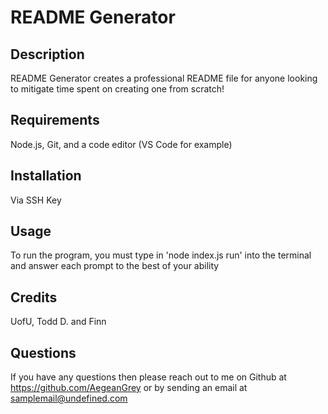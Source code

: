 # README Generator
  ## Description
  README Generator creates a professional README file for anyone looking to mitigate time spent on creating one from scratch!
  


  ## Requirements
  Node.js, Git, and a code editor (VS Code for example)
  


  ## Installation
  Via SSH Key
  


  ## Usage
  To run the program, you must type in 'node index.js run' into the terminal and answer each prompt to the best of your ability
  


  ## Credits
  UofU, Todd D. and Finn
  


  ## Questions
  If you have any questions then please reach out to me on Github at https://github.com/AegeanGrey or by sending an email at samplemail@undefined.com
  
